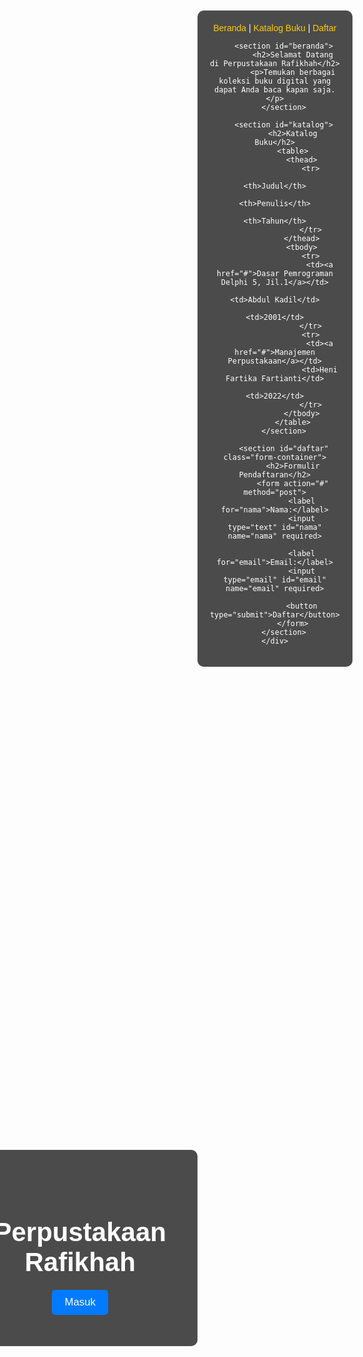<!-- index.html (Halaman Cover) -->
<!DOCTYPE html>
<html lang="id">
<head>
    <meta charset="UTF-8">
    <meta name="viewport" content="width=device-width, initial-scale=1.0">
    <title>Perpustakaan Rafikhah</title>
    <style>
        body {
            font-family: Arial, sans-serif;
            margin: 0;
            padding: 0;
            display: flex;
            justify-content: center;
            align-items: center;
            height: 100vh;
            background: url('https://source.unsplash.com/1600x900/?library') no-repeat center center fixed;
            background-size: cover;
            text-align: center;
            color: white;
        }
        .cover {
            background: rgba(0, 0, 0, 0.7);
            padding: 50px;
            border-radius: 10px;
        }
        h1 {
            font-size: 3em;
            margin-bottom: 20px;
        }
        .btn {
            display: inline-block;
            padding: 10px 20px;
            font-size: 1.2em;
            color: white;
            background: #007bff;
            text-decoration: none;
            border-radius: 5px;
        }
        .btn:hover {
            background: #0056b3;
        }
    </style>
</head>
<body>
    <div class="cover">
        <h1>Perpustakaan Rafikhah</h1>
        <a href="home.html" class="btn">Masuk</a>
    </div>
</body>
</html>

<!-- home.html (Halaman Utama) -->
<!DOCTYPE html>
<html lang="id">
<head>
    <meta charset="UTF-8">
    <meta name="viewport" content="width=device-width, initial-scale=1.0">
    <title>Perpustakaan Rafikhah</title>
    <style>
        body {
            font-family: Arial, sans-serif;
            margin: 0;
            padding: 0;
            background: url('https://source.unsplash.com/1600x900/?bookshelf') no-repeat center center fixed;
            background-size: cover;
            color: #fff;
        }
        .container {
            max-width: 800px;
            margin: auto;
            background: rgba(0, 0, 0, 0.7);
            padding: 20px;
            border-radius: 10px;
            margin-top: 20px;
        }
        table {
            width: 100%;
            border-collapse: collapse;
            margin-top: 20px;
            background: rgba(255, 255, 255, 0.8);
            color: #000;
        }
        th, td {
            border: 1px solid #ddd;
            padding: 8px;
            text-align: left;
        }
        th {
            background-color: #333;
            color: #fff;
        }
        .form-container {
            margin-top: 20px;
        }
        input, button {
            padding: 10px;
            border: none;
            border-radius: 5px;
            width: 100%;
            margin-top: 5px;
        }
        a {
            color: #ffcc00;
            text-decoration: none;
        }
        a:hover {
            color: yellow;
            text-decoration: underline;
        }
        button {
            background-color: #007bff;
            color: white;
            cursor: pointer;
        }
        button:hover {
            background-color: #0056b3;
        }
    </style>
</head>
<body>
    <div class="container">
        <nav>
            <a href="#beranda">Beranda</a> | 
            <a href="#katalog">Katalog Buku</a> | 
            <a href="#daftar">Daftar</a>
        </nav>
        
        <section id="beranda">
            <h2>Selamat Datang di Perpustakaan Rafikhah</h2>
            <p>Temukan berbagai koleksi buku digital yang dapat Anda baca kapan saja.</p>
        </section>
        
        <section id="katalog">
            <h2>Katalog Buku</h2>
            <table>
                <thead>
                    <tr>
                        <th>Judul</th>
                        <th>Penulis</th>
                        <th>Tahun</th>
                    </tr>
                </thead>
                <tbody>
                    <tr>
                        <td><a href="#">Dasar Pemrograman Delphi 5, Jil.1</a></td>
                        <td>Abdul Kadil</td>
                        <td>2001</td>
                    </tr>
                    <tr>
                        <td><a href="#">Manajemen Perpustakaan</a></td>
                        <td>Heni Fartika Fartianti</td>
                        <td>2022</td>
                    </tr>
                </tbody>
            </table>
        </section>
        
        <section id="daftar" class="form-container">
            <h2>Formulir Pendaftaran</h2>
            <form action="#" method="post">
                <label for="nama">Nama:</label>
                <input type="text" id="nama" name="nama" required>
                
                <label for="email">Email:</label>
                <input type="email" id="email" name="email" required>
                
                <button type="submit">Daftar</button>
            </form>
        </section>
    </div>
</body>
</html>

